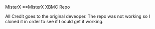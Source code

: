 MisterX
==MisterX XBMC Repo

All Credit goes to the original deveoper. 
The repo was not working so I cloned it in order to see if I oculd get it working.
